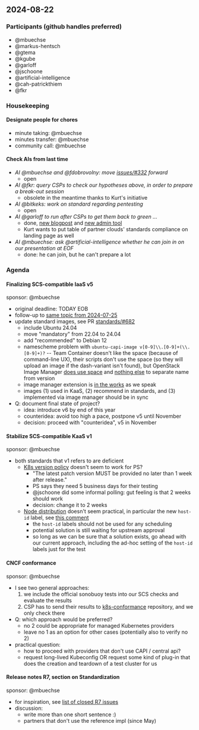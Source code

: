 ## 2024-08-22

### Participants (github handles preferred)

- @mbuechse
- @markus-hentsch
- @gtema
- @kgube
- @garloff
- @jschoone
- @artificial-intelligence
- @cah-patrickthiem
- @fkr

### Housekeeping

#### Designate people for chores

- minute taking: @mbuechse
- minutes transfer: @mbuechse
- community call: @mbuechse

#### Check AIs from last time

- _AI @mbuechse and @fdobrovolny: move [issues/#332](https://github.com/SovereignCloudStack/issues/issues/332) forward_
    - open
- _AI @fkr: query CSPs to check our hypotheses above, in order to prepare a break-out session_
    - obsolete in the meantime thanks to Kurt's initiative
- _AI @bitkeks: work on standard regarding pentesting_
    - open
- _AI @garloff to run after CSPs to get them back to green ..._
    - done, [new blogpost](https://scs.community/tech/2024/08/20/flavor-extra-specs-compliance/) and [new admin tool](https://github.com/SovereignCloudStack/standards/blob/main/Tests/iaas/flavor-naming/flavor-add-extra-specs.py)
    - Kurt wants to put table of partner clouds' standards compliance on landing page as well
- _AI @mbuechse: ask @artificial-intelligence whether he can join in on our presentation at EOF_
    - done: he can join, but he can't prepare a lot

### Agenda

#### Finalizing SCS-compatible IaaS v5

sponsor: @mbuechse

- original deadline: TODAY EOB
- follow-up to [same topic from 2024-07-25](https://github.com/SovereignCloudStack/minutes/blob/main/sig-standardization/20240725.md#scs-compatible-iaas-v5-end-of-aug)
- update standard images, see PR [standards/#682](https://github.com/SovereignCloudStack/standards/pull/682)
    - include Ubuntu 24.04
    - move "mandatory" from 22.04 to 24.04
    - add "recommended" to Debian 12
    - namescheme problem with `ubuntu-capi-image v[0-9]\\.[0-9]+(\\.[0-9]+)?` -- Team Container doesn't like the space (because of command-line UX), their scripts don't use the space (so they will upload an image if the dash-variant isn't found), but OpenStack Image Manager [does use space](https://osism.tech/docs/guides/operations-guide/openstack/tools/image-manager/#image-without-regular-rebuild) and [nothing else](https://github.com/osism/openstack-image-manager/blob/main/openstack_image_manager/main.py#L518) to separate name from version
    - image manager extension is [in the works](https://github.com/osism/openstack-image-manager/issues/821) as we speak
    - images (1) used in KaaS, (2) recommend in standards, and (3) implemented via image manager should be in sync
- Q: document final state of project?
    - idea: introduce v6 by end of this year
    - counteridea: avoid too high a pace, postpone v5 until November
    - decision: proceed with "counteridea", v5 in November

#### Stabilize SCS-compatible KaaS v1

sponsor: @mbuechse

- both standards that v1 refers to are deficient
    - [K8s version policy](https://docs.scs.community/standards/scs-0210-v2-k8s-version-policy#decision) doesn't seem to work for PS?
        - "The latest patch version MUST be provided no later than 1 week after release."
        - PS says they need 5 business days for their testing
        - @jschoone did some informal polling: gut feeling is that 2 weeks should work
        - decision: change it to 2 weeks
    - [Node distribution](https://docs.scs.community/standards/scs-0214-v2-k8s-node-distribution) doesn't seem practical, in particular the new `host-id` label, see [this comment](https://github.com/SovereignCloudStack/standards/issues/639#issuecomment-2276017422)
        - the `host-id` labels should not be used for any scheduling
        - potential solution is still waiting for upstream approval
        - so long as we can be sure that a solution exists, go ahead with our current approach, including the ad-hoc setting of the `host-id` labels just for the test

#### CNCF conformance

sponsor: @mbuechse

- I see two general approaches:
    1. we include the official sonobuoy tests into our SCS checks and evaluate the results
    2. CSP has to send their results to [k8s-conformance](https://github.com/cncf/k8s-conformance) repository, and we only check there
- Q: which approach would be preferred?
    - no 2 could be appropriate for managed Kubernetes providers
    - leave no 1 as an option for other cases (potentially also to verify no 2)
- practical question:
    - how to proceed with providers that don't use CAPI / central api?
    - request long-lived Kubeconfig OR request some kind of plug-in that does the creation and teardown of a test cluster for us

#### Release notes R7, section on Standardization

sponsor: @mbuechse

- for inspiration, see [list of closed R7 issues](https://github.com/SovereignCloudStack/standards/issues?q=is%3Aissue+milestone%3A%22R7+%28v8.0.0%29%22+is%3Aclosed)
- discussion:
    - write more than one short sentence :)
    - partners that don't use the reference impl (since May)
